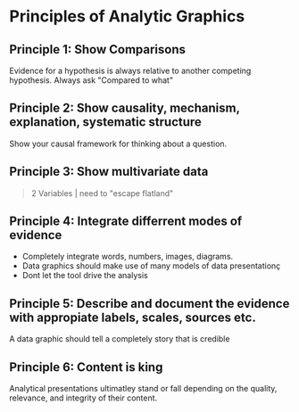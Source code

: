 # Principles of Analytic Graphics

## Principle 1: Show Comparisons
Evidence for a hypothesis is always relative to another competing hypothesis.
Always ask "Compared to what"

## Principle 2: Show causality, mechanism, explanation, systematic structure
Show your causal framework for thinking about a question. 

## Principle 3: Show multivariate data
>2 Variables | need to "escape flatland"

## Principle 4: Integrate differrent modes of evidence
 - Completely integrate words, numbers, images, diagrams.
 - Data graphics should make use of many models of data presentationç
 - Dont let the tool drive the analysis

## Principle 5: Describe and document the evidence with appropiate labels, scales, sources etc.
A data graphic should tell a completely story that is credible

## Principle 6: Content is king 
Analytical presentations ultimatley stand or fall depending on the quality, relevance, and integrity of their content.

